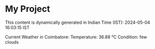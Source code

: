 # My Project

This content is dynamically generated in Indian Time (IST): 2024-05-04 16:03:15 IST


Current Weather in Coimbatore:
Temperature: 36.88 °C
Condition: few clouds
